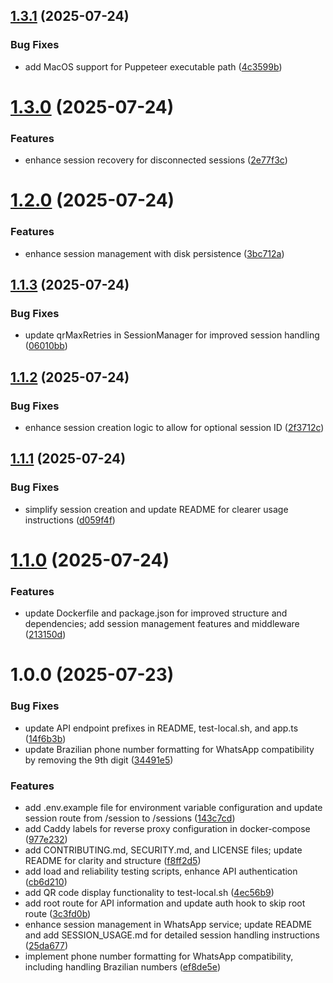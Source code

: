 ## [1.3.1](https://github.com/tictic-dev/whatsapp/compare/v1.3.0...v1.3.1) (2025-07-24)


### Bug Fixes

* add MacOS support for Puppeteer executable path ([4c3599b](https://github.com/tictic-dev/whatsapp/commit/4c3599b321dc02ee53eebfdf41f3cd3f84a85e4c))

# [1.3.0](https://github.com/tictic-dev/whatsapp/compare/v1.2.0...v1.3.0) (2025-07-24)


### Features

* enhance session recovery for disconnected sessions ([2e77f3c](https://github.com/tictic-dev/whatsapp/commit/2e77f3c938dca8db89f32b63ecb72717f3ded979))

# [1.2.0](https://github.com/tictic-dev/whatsapp/compare/v1.1.3...v1.2.0) (2025-07-24)


### Features

* enhance session management with disk persistence ([3bc712a](https://github.com/tictic-dev/whatsapp/commit/3bc712a0f57618cb9a46258e49dd307022f7701b))

## [1.1.3](https://github.com/tictic-dev/whatsapp/compare/v1.1.2...v1.1.3) (2025-07-24)


### Bug Fixes

* update qrMaxRetries in SessionManager for improved session handling ([06010bb](https://github.com/tictic-dev/whatsapp/commit/06010bb686a611765ba8ee7912fca573b1cbff69))

## [1.1.2](https://github.com/tictic-dev/whatsapp/compare/v1.1.1...v1.1.2) (2025-07-24)


### Bug Fixes

* enhance session creation logic to allow for optional session ID ([2f3712c](https://github.com/tictic-dev/whatsapp/commit/2f3712c9c448d1b78008365d69bfc91a64fb8ecd))

## [1.1.1](https://github.com/tictic-dev/whatsapp/compare/v1.1.0...v1.1.1) (2025-07-24)


### Bug Fixes

* simplify session creation and update README for clearer usage instructions ([d059f4f](https://github.com/tictic-dev/whatsapp/commit/d059f4f893c7eadedf0e7468621abfec2bce2c83))

# [1.1.0](https://github.com/tictic-dev/whatsapp/compare/v1.0.0...v1.1.0) (2025-07-24)


### Features

* update Dockerfile and package.json for improved structure and dependencies; add session management features and middleware ([213150d](https://github.com/tictic-dev/whatsapp/commit/213150d89c7afbcdf3f9b0d2ae3b278f0183da88))

# 1.0.0 (2025-07-23)


### Bug Fixes

* update API endpoint prefixes in README, test-local.sh, and app.ts ([14f6b3b](https://github.com/tictic-dev/whatsapp/commit/14f6b3befd571a2766c11e83b703d432153dadf4))
* update Brazilian phone number formatting for WhatsApp compatibility by removing the 9th digit ([34491e5](https://github.com/tictic-dev/whatsapp/commit/34491e5549b3e4c64bac9b247d9dde46d178e28b))


### Features

* add .env.example file for environment variable configuration and update session route from /session to /sessions ([143c7cd](https://github.com/tictic-dev/whatsapp/commit/143c7cd971aae6d39d0531ef391db33e5ab79562))
* add Caddy labels for reverse proxy configuration in docker-compose ([977e232](https://github.com/tictic-dev/whatsapp/commit/977e23246ee4558428c4cdb1c49b54bcb0cc8bec))
* add CONTRIBUTING.md, SECURITY.md, and LICENSE files; update README for clarity and structure ([f8ff2d5](https://github.com/tictic-dev/whatsapp/commit/f8ff2d581f0c73ae3e1bbcb125e4dbba56d7e7ba))
* add load and reliability testing scripts, enhance API authentication ([cb6d210](https://github.com/tictic-dev/whatsapp/commit/cb6d2104a95ff5bc502bbe64b0b84ce7d2da9c01))
* add QR code display functionality to test-local.sh ([4ec56b9](https://github.com/tictic-dev/whatsapp/commit/4ec56b9b774d598c34784c1b31185d94071377a3))
* add root route for API information and update auth hook to skip root route ([3c3fd0b](https://github.com/tictic-dev/whatsapp/commit/3c3fd0bfecb9861fc853070074a72a7d78f24d5e))
* enhance session management in WhatsApp service; update README and add SESSION_USAGE.md for detailed session handling instructions ([25da677](https://github.com/tictic-dev/whatsapp/commit/25da677976d071875b58bb5a45941a4659a0ae6b))
* implement phone number formatting for WhatsApp compatibility, including handling Brazilian numbers ([ef8de5e](https://github.com/tictic-dev/whatsapp/commit/ef8de5ea7ddec3b46554d264d89f9927d648ddb6))
